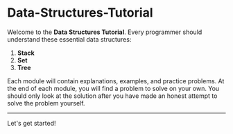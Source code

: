 # Data-Structures-Tutorial

Welcome to the **Data Structures Tutorial**. Every programmer should understand these essential data structures:

1. **Stack**  
2. **Set**  
3. **Tree**  

Each module will contain explanations, examples, and practice problems. At the end of each module, you will find a problem to solve on your own. You should only look at the solution after you have made an honest attempt to solve the problem yourself.

---

Let's get started!
